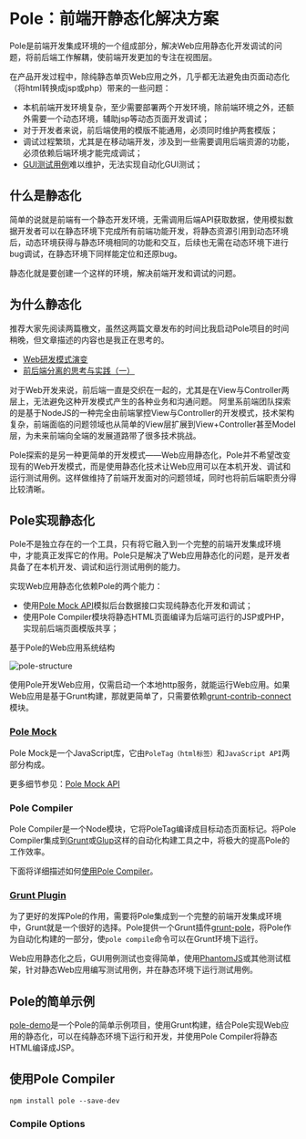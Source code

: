 Pole：前端开静态化解决方案
==========================
Pole是前端开发集成环境的一个组成部分，解决Web应用静态化开发调试的问题，将前后端工作解耦，使前端开发更加的专注在视图层。

在产品开发过程中，除纯静态单页Web应用之外，几乎都无法避免由页面动态化（将html转换成jsp或php）带来的一些问题：
* 本机前端开发环境复杂，至少需要部署两个开发环境，除前端环境之外，还额外需要一个动态环境，辅助jsp等动态页面开发调试；
* 对于开发者来说，前后端使用的模版不能通用，必须同时维护两套模版；
* 调试过程繁琐，尤其是在移动端开发，涉及到一些需要调用后端资源的功能，必须依赖后端环境才能完成调试；
* [GUI测试用例](http://baike.baidu.com/view/5131653.htm)难以维护，无法实现自动化GUI测试；

什么是静态化
------------
简单的说就是前端有一个静态开发环境，无需调用后端API获取数据，使用模拟数据开发者可以在静态环境下完成所有前端功能开发，将静态资源引用到动态环境后，动态环境获得与静态环境相同的功能和交互，后续也无需在动态环境下进行bug调试，在静态环境下同样能定位和还原bug。

静态化就是要创建一个这样的环境，解决前端开发和调试的问题。

为什么静态化
------------
推荐大家先阅读两篇檄文，虽然这两篇文章发布的时间比我启动Pole项目的时间稍晚，但文章描述的内容也是我正在思考的。
* [Web研发模式演变](https://github.com/lifesinger/lifesinger.github.com/issues/184)
* [前后端分离的思考与实践（一）](http://ued.taobao.org/blog/2014/04/full-stack-development-with-nodejs/#comment-12055)

对于Web开发来说，前后端一直是交织在一起的，尤其是在View与Controller两层上，无法避免这种开发模式产生的各种业务和沟通问题。
阿里系前端团队探索的是基于NodeJS的一种完全由前端掌控View与Controller的开发模式，技术架构复杂，前端面临的问题领域也从简单的View层扩展到View+Controller甚至Model层，为未来前端向全端的发展道路带了很多技术挑战。

Pole探索的是另一种更简单的开发模式——Web应用静态化，Pole并不希望改变现有的Web开发模式，而是使用静态化技术让Web应用可以在本机开发、调试和运行测试用例。这样做维持了前端开发面对的问题领域，同时也将前后端职责分得比较清晰。

Pole实现静态化
--------------
Pole不是独立存在的一个工具，只有将它融入到一个完整的前端开发集成环境中，才能真正发挥它的作用。Pole只是解决了Web应用静态化的问题，是开发者具备了在本机开发、调试和运行测试用例的能力。

实现Web应用静态化依赖Pole的两个能力：
* 使用[Pole Mock API](https://github.com/polejs/pole-mock)模拟后台数据接口实现纯静态化开发和调试；
* 使用Pole Compiler模块将静态HTML页面编译为后端可运行的JSP或PHP，实现前后端页面模版共享；

基于Pole的Web应用系统结构

![pole-structure](https://raw.github.com/maxzhang/maxzhang.github.com/master/articles/images/pole-structure.png)

使用Pole开发Web应用，仅需启动一个本地http服务，就能运行Web应用。如果Web应用是基于Grunt构建，那就更简单了，只需要依赖[grunt-contrib-connect](https://github.com/gruntjs/grunt-contrib-connect)模块。

### [Pole Mock](https://github.com/polejs/pole-mock)
Pole Mock是一个JavaScript库，它由```PoleTag（html标签）```和```JavaScript API```两部分构成。

更多细节参见：[Pole Mock API](https://github.com/polejs/pole-mock)

### Pole Compiler
Pole Compiler是一个Node模块，它将PoleTag编译成目标动态页面标记。将Pole Compiler集成到[Grunt](http://gruntjs.com/)或[Glup](http://gulpjs.com/)这样的自动化构建工具之中，将极大的提高Pole的工作效率。

下面将详细描述如何[使用Pole Compiler](#%E4%BD%BF%E7%94%A8pole-compiler)。

### [Grunt Plugin](https://github.com/polejs/grunt-pole)
为了更好的发挥Pole的作用，需要将Pole集成到一个完整的前端开发集成环境中，Grunt就是一个很好的选择。Pole提供一个Grunt插件[grunt-pole](https://github.com/polejs/grunt-pole)，将Pole作为自动化构建的一部分，使```pole compile```命令可以在Grunt环境下运行。

Web应用静态化之后，GUI用例测试也变得简单，使用[PhantomJS](http://phantomjs.org/)或其他测试框架，针对静态Web应用编写测试用例，并在静态环境下运行测试用例。

Pole的简单示例
--------------
[pole-demo](https://github.com/polejs/pole-demo)是一个Pole的简单示例项目，使用Grunt构建，结合Pole实现Web应用的静态化，可以在纯静态环境下运行和开发，并使用Pole Compiler将静态HTML编译成JSP。

使用Pole Compiler
-----------------



```shell
npm install pole --save-dev
```



### Compile Options

#### 


